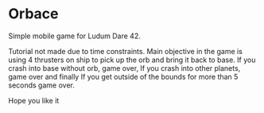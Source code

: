 # Orbace
Simple mobile game for Ludum Dare 42. 

Tutorial not made due to time constraints.
Main objective in the game is using 4 thrusters on ship to pick up the orb and bring it back to base.
If you crash into base without orb, game over, If you crash into other planets, game over and finally
If you get outside of the bounds for more than 5 seconds game over.

Hope you like it
